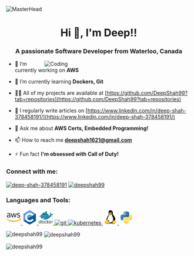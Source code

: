 ![MasterHead](https://t4.ftcdn.net/jpg/04/19/26/97/360_F_419269782_9LsP3TQndMVnZ2j3ZhTPhMjaqQpFAth9.jpg)
<h1 align="center">Hi 👋, I'm Deep!!</h1>
<h3 align="center">A passionate Software Developer from Waterloo, Canada</h3>
<img align="right" alt="Coding" width="400" src="https://thumbs.gfycat.com/BetterFalseKid-max-1mb.gif">

- 🔭 I’m currently working on **AWS**

- 🌱 I’m currently learning **Dockers, Git**

- 👨‍💻 All of my projects are available at [https://github.com/DeepShah99?tab=repositories](https://github.com/DeepShah99?tab=repositories)

- 📝 I regularly write articles on [https://www.linkedin.com/in/deep-shah-378458191/](https://www.linkedin.com/in/deep-shah-378458191/)

- 💬 Ask me about **AWS Certs, Embedded Programming!**

- 📫 How to reach me **deepshah1621@gmail.com**

- ⚡ Fun fact **I'm obsessed with Call of Duty!**

<h3 align="left">Connect with me:</h3>
<p align="left">
<a href="https://linkedin.com/in/deep-shah-378458191" target="blank"><img align="center" src="https://raw.githubusercontent.com/rahuldkjain/github-profile-readme-generator/master/src/images/icons/Social/linked-in-alt.svg" alt="deep-shah-378458191" height="30" width="40" /></a>
<a href="https://www.leetcode.com/deepshah99" target="blank"><img align="center" src="https://raw.githubusercontent.com/rahuldkjain/github-profile-readme-generator/master/src/images/icons/Social/leet-code.svg" alt="deepshah99" height="30" width="40" /></a>
</p>

<h3 align="left">Languages and Tools:</h3>
<p align="left"> <a href="https://aws.amazon.com" target="_blank" rel="noreferrer"> <img src="https://raw.githubusercontent.com/devicons/devicon/master/icons/amazonwebservices/amazonwebservices-original-wordmark.svg" alt="aws" width="40" height="40"/> </a> <a href="https://www.cprogramming.com/" target="_blank" rel="noreferrer"> <img src="https://raw.githubusercontent.com/devicons/devicon/master/icons/c/c-original.svg" alt="c" width="40" height="40"/> </a> <a href="https://www.docker.com/" target="_blank" rel="noreferrer"> <img src="https://raw.githubusercontent.com/devicons/devicon/master/icons/docker/docker-original-wordmark.svg" alt="docker" width="40" height="40"/> </a> <a href="https://git-scm.com/" target="_blank" rel="noreferrer"> <img src="https://www.vectorlogo.zone/logos/git-scm/git-scm-icon.svg" alt="git" width="40" height="40"/> </a> <a href="https://kubernetes.io" target="_blank" rel="noreferrer"> <img src="https://www.vectorlogo.zone/logos/kubernetes/kubernetes-icon.svg" alt="kubernetes" width="40" height="40"/> </a> <a href="https://www.linux.org/" target="_blank" rel="noreferrer"> <img src="https://raw.githubusercontent.com/devicons/devicon/master/icons/linux/linux-original.svg" alt="linux" width="40" height="40"/> </a> <a href="https://www.python.org" target="_blank" rel="noreferrer"> <img src="https://raw.githubusercontent.com/devicons/devicon/master/icons/python/python-original.svg" alt="python" width="40" height="40"/> </a> </p>

<p><img align="left" src="https://github-readme-stats.vercel.app/api/top-langs?username=deepshah99&show_icons=true&locale=en&layout=compact" alt="deepshah99" /></p>

<p>&nbsp;<img align="center" src="https://github-readme-stats.vercel.app/api?username=deepshah99&show_icons=true&locale=en" alt="deepshah99" /></p>

<p><img align="center" src="https://github-readme-streak-stats.herokuapp.com/?user=deepshah99&" alt="deepshah99" /></p>
